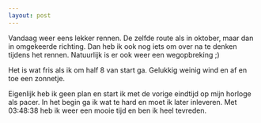```yaml
---
layout: post
---
```


Vandaag weer eens lekker rennen. De zelfde route als in oktober, maar dan in omgekeerde richting. Dan heb ik ook nog iets om over na te denken tijdens het rennen. Natuurlijk is er ook weer een wegopbreking ;)

Het is wat fris als ik om half 8 van start ga. Gelukkig weinig wind en af en toe een zonnetje.

Eigenlijk heb ik geen plan en start ik met de vorige eindtijd op mijn horloge als pacer. In het begin ga ik wat te hard en moet ik later inleveren. Met 03:48:38 heb ik weer een mooie tijd en ben ik heel tevreden.
